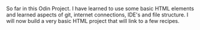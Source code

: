 So far in this Odin Project. I have learned to use some basic HTML elements and learned aspects of git, internet connections, IDE's and file structure.
I will now build a very basic HTML project that will link to a few recipes.
